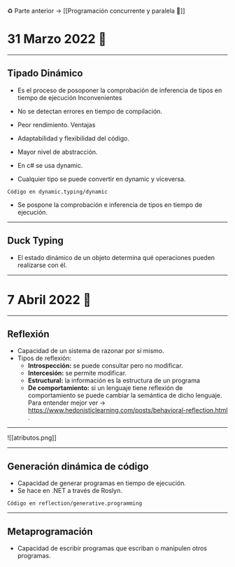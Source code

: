 ♻️ Parte anterior -> [[Programación concurrente y paralela 🔫]]
# 31 Marzo 2022 🥝
---
## Tipado Dinámico 
- Es el proceso de posoponer la comprobación de inferencia de tipos en tiempo de ejecución
Inconvenientes
- No se detectan errores en tiempo de compilación.
- Peor rendimiento.
Ventajas
- Adaptabilidad y flexibilidad del código.
- Mayor nivel de abstracción.

- En c# se usa dynamic.
- Cualquier tipo se puede convertir en dynamic y viceversa.
````
Código en dynamic.typing/dynamic
````
- Se pospone la comprobación e inferencia de tipos en tiempo de ejecución.
---
## Duck Typing
- El estado dinámico de un objeto determina qué operaciones pueden realizarse con él.
---
# 7 Abril 2022 🌋
---
## Reflexión
- Capacidad de un sistema de razonar por sí mismo.
- Tipos de reflexión:
	- **Introspección:** se puede consultar pero no modificar.
	- **Intercesión:** se permite modificar.
	- **Estructural:** la información es la estructura de un programa
	- **De comportamiento:** si un lenguaje tiene reflexión de comportamiento se puede cambiar la semántica de dicho lenguaje. Para entender mejor ver -> https://www.hedonisticlearning.com/posts/behavioral-reflection.html .
	
---
	
![[atributos.png]]

---
## Generación dinámica de código
- Capacidad de generar programas en tiempo de ejecución.
- Se hace en .NET a través de Roslyn.
```
Código en reflection/generative.programming
```
---
## Metaprogramación
- Capacidad de escribir programas que escriban o manipulen otros programas.